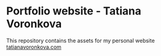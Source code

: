 # Portfolio website - Tatiana Voronkova

This repository contains the assets for my personal website [tatianavoronkova.com](tatianavoronkova.com)
